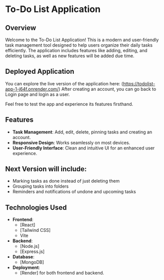 # To-Do List Application

## Overview

Welcome to the To-Do List Application! This is a modern and user-friendly task management tool designed to help users organize their daily tasks efficiently. 
The application includes features like adding, editing, and deleting tasks, as well as new features will be added due time.

## Deployed Application

You can explore the live version of the application here:
(https://todolist-app-1-j64f.onrender.com/)
After creating an account, you can go back to Login page and login as a user.

Feel free to test the app and experience its features firsthand.

## Features

- **Task Management**: Add, edit, delete, pinning tasks and creating an account.
- **Responsive Design**: Works seamlessly on most devices.
- **User-Friendly Interface**: Clean and intuitive UI for an enhanced user experience.

## Next Version will include:
- Marking tasks as done instead of just deleting them
- Grouping tasks into folders
- Reminders and notifications of undone and upcoming tasks

## Technologies Used

- **Frontend**: 
  - [React]
  - [Tailwind CSS]
  - Vite
- **Backend**: 
  - [Node.js]
  - [Express.js]
- **Database**: 
  - [MongoDB]
- **Deployment**:
  - [Render] for both frontend and backend.
